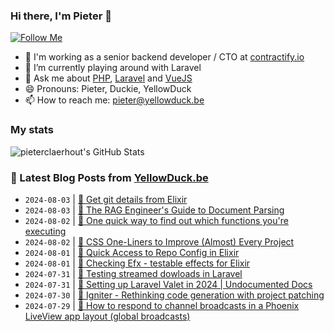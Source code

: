 ### Hi there, I'm Pieter 👋  
[![Follow Me](https://img.shields.io/github/followers/pieterclaerhout?label=Follow&style=social)](https://github.com/pieterclaerhout)

- 🏢 I'm working as a senior backend developer / CTO at [contractify.io](https://contractify.io)
- 🌱 I’m currently playing around with Laravel
- 💬 Ask me about [PHP](https://php.net), [Laravel](http://laravel.com) and [VueJS](https://vuejs.org)
- 😄 Pronouns: Pieter, Duckie, YellowDuck
- 📫 How to reach me: pieter@yellowduck.be

### My stats

![pieterclaerhout's GitHub Stats](https://github-readme-stats.vercel.app/api?username=pieterclaerhout&show_icons=true&count_private=true&line_height=40)

### 📩 Latest Blog Posts from [YellowDuck.be](https://www.yellowduck.be/)
<!-- BLOG-POST-LIST:START -->
- `2024-08-03` | [🐥 Get git details from Elixir](https://www.yellowduck.be/posts/get-git-details-from-elixir)  
- `2024-08-03` | [🔗 The RAG Engineer&#39;s Guide to Document Parsing](https://www.yellowduck.be/posts/the-rag-engineers-guide-to-document-parsing)  
- `2024-08-02` | [🐥 One quick way to find out which functions you&#39;re executing](https://www.yellowduck.be/posts/one-quick-way-to-find-out-which-functions-youre-executing)  
- `2024-08-02` | [🔗 CSS One-Liners to Improve &lpar;Almost&rpar; Every Project](https://www.yellowduck.be/posts/css-one-liners-to-improve-almost-every-project)  
- `2024-08-01` | [🐥 Quick Access to Repo Config in Elixir](https://www.yellowduck.be/posts/quick-access-to-repo-config)  
- `2024-08-01` | [🔗 Checking Efx - testable effects for Elixir](https://www.yellowduck.be/posts/checking-efx-testable-effects-for-elixir-katafrakts-garden)  
- `2024-07-31` | [🐥 Testing streamed dowloads in Laravel](https://www.yellowduck.be/posts/testing-streamed-dowloads-in-laravel)  
- `2024-07-31` | [🔗 Setting up Laravel Valet in 2024 | Undocumented Docs](https://www.yellowduck.be/posts/setting-up-laravel-valet-in-2024-undocumented-docs)  
- `2024-07-30` | [🔗 Igniter - Rethinking code generation with project patching](https://www.yellowduck.be/posts/igniter-rethinking-code-generation-with-project-patching)  
- `2024-07-29` | [🔗 How to respond to channel broadcasts in a Phoenix LiveView app layout &lpar;global broadcasts&rpar;](https://www.yellowduck.be/posts/how-to-respond-to-channel-broadcasts-in-a-phoenix-liveview-app-layout-global-broadcasts)  

<!-- BLOG-POST-LIST:END -->
